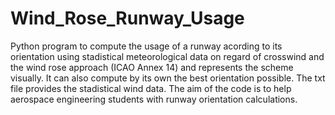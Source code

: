 # Wind_Rose_Runway_Usage
Python program to compute the usage of a runway acording to its orientation using stadistical meteorological data on regard of crosswind and the wind rose approach (ICAO Annex 14) and represents the scheme visually.
It can also compute by its own the best orientation possible. The txt file provides the stadistical wind data. The aim of the code is to help aerospace engineering students with runway orientation calculations.
